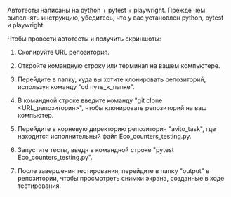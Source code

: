 Автотесты написаны на python + pytest + playwright.
Прежде чем выполнять инструкцию, убедитесь, что у вас установлен python, pytest и playwright.

Чтобы провести автотесты и получить скриншоты:

1. Скопируйте URL репозитория.

2. Откройте командную строку или терминал на вашем компьютере.

3. Перейдите в папку, куда вы хотите клонировать репозиторий, используя команду "cd путь_к_папке".

4. В командной строке введите команду "git clone <URL_репозитория>", чтобы клонировать репозиторий на ваш компьютер.

5. Перейдите в корневую директорию репозитория "avito_task", где находится исполнительный файл Eco_counters_testing.py.

6. Запустите тесты, введя в командной строке "pytest Eco_counters_testing.py".

7. После завершения тестирования, перейдите в папку "output" в репозитории, чтобы просмотреть снимки экрана, созданные в ходе тестирования.